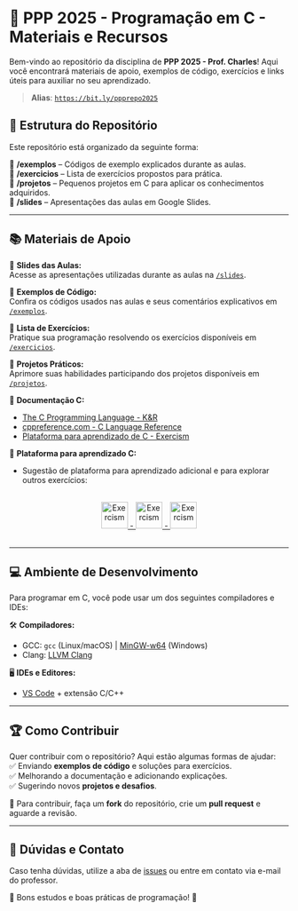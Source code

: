 # 



# 🚀 PPP 2025 - Programação em C - Materiais e Recursos

Bem-vindo ao repositório da disciplina de **PPP 2025 - Prof. Charles**! Aqui você encontrará materiais de apoio, exemplos de código, exercícios e links úteis para auxiliar no seu aprendizado.

> **Alias**:  [`https://bit.ly/ppprepo2025`](https://bit.ly/ppprepo2025)

## 📌 Estrutura do Repositório

Este repositório está organizado da seguinte forma:

📂 **/exemplos** – Códigos de exemplo explicados durante as aulas.  
📂 **/exercicios** – Lista de exercícios propostos para prática.  
📂 **/projetos** – Pequenos projetos em C para aplicar os conhecimentos adquiridos.  
📂 **/slides** – Apresentações das aulas em Google Slides.  

---

## 📚 Materiais de Apoio

🔗 **Slides das Aulas:**  
Acesse as apresentações utilizadas durante as aulas na [`/slides`](slides.md).  

🔗 **Exemplos de Código:**  
Confira os códigos usados nas aulas e seus comentários explicativos em [`/exemplos`](./exemplos).  

🔗 **Lista de Exercícios:**  
Pratique sua programação resolvendo os exercícios disponíveis em [`/exercicios`](./exercicios).  

🔗 **Projetos Práticos:**  
Aprimore suas habilidades participando dos projetos disponíveis em [`/projetos`](./projetos).  

🔗 **Documentação C:**  
- [The C Programming Language - K&R](https://www.amazon.com.br/C-Programming-Language-2nd/dp/0131103628)  
- [cppreference.com - C Language Reference](https://en.cppreference.com/w/c)  
- [Plataforma para aprendizado de C  - Exercism](https://exercism.org/tracks/c/exercises)  


🔗 **Plataforma para aprendizado C:**  

-  Sugestão de plataforma para aprendizado adicional e para explorar outros exercícios:
<div align="center">
</br>
<a href="https://exercism.org/tracks/c" >
 <img src="https://assets.exercism.org/tracks/c.svg" alt="Exercism" height="48"/>  - 
 <img src="https://assets.exercism.org/assets/icons/exercism-with-logo-black-12752bd7fcf6862ba8ad7a2b75e21a9b2409d7fd.svg" alt="Exercism" height="48"/>  - 
 <img src="https://assets.exercism.org/tracks/c.svg" alt="Exercism" height="48"/>
</a>
</br>
</br>
</div>

---

## 💻 Ambiente de Desenvolvimento

Para programar em C, você pode usar um dos seguintes compiladores e IDEs:

🛠 **Compiladores:**  
- GCC: `gcc` (Linux/macOS) | [MinGW-w64](https://www.mingw-w64.org/) (Windows)  
- Clang: [LLVM Clang](https://clang.llvm.org/)  

🖥 **IDEs e Editores:**  
- [VS Code](https://code.visualstudio.com/) + extensão C/C++  

---

## 🏆 Como Contribuir

Quer contribuir com o repositório? Aqui estão algumas formas de ajudar:  
✅ Enviando **exemplos de código** e soluções para exercícios.  
✅ Melhorando a documentação e adicionando explicações.  
✅ Sugerindo novos **projetos e desafios**.  

📌 Para contribuir, faça um **fork** do repositório, crie um **pull request** e aguarde a revisão.  

---

## 📢 Dúvidas e Contato

Caso tenha dúvidas, utilize a aba de [issues](https://github.com/seu-repositorio/issues) ou entre em contato via e-mail do professor.  

📝 Bons estudos e boas práticas de programação! 🚀  
